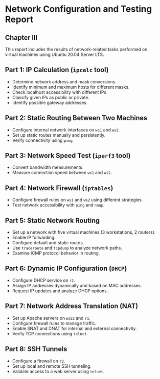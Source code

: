 # Network Configuration and Testing Report

## Chapter III

This report includes the results of network-related tasks performed on virtual machines using Ubuntu 20.04 Server LTS.

## Part 1: IP Calculation (`ipcalc` tool)
- Determine network address and mask conversions.
- Identify minimum and maximum hosts for different masks.
- Check localhost accessibility with different IPs.
- Classify given IPs as public or private.
- Identify possible gateway addresses.

## Part 2: Static Routing Between Two Machines
- Configure internal network interfaces on `ws1` and `ws2`.
- Set up static routes manually and persistently.
- Verify connectivity using `ping`.

## Part 3: Network Speed Test (`iperf3` tool)
- Convert bandwidth measurements.
- Measure connection speed between `ws1` and `ws2`.

## Part 4: Network Firewall (`iptables`)
- Configure firewall rules on `ws1` and `ws2` using different strategies.
- Test network accessibility with `ping` and `nmap`.

## Part 5: Static Network Routing
- Set up a network with five virtual machines (3 workstations, 2 routers).
- Enable IP forwarding.
- Configure default and static routes.
- Use `traceroute` and `tcpdump` to analyze network paths.
- Examine ICMP protocol behavior in routing.

## Part 6: Dynamic IP Configuration (`DHCP`)
- Configure DHCP service on `r2`.
- Assign IP addresses dynamically and based on MAC addresses.
- Request IP updates and analyze DHCP options.

## Part 7: Network Address Translation (NAT)
- Set up Apache servers on `ws22` and `r1`.
- Configure firewall rules to manage traffic.
- Enable SNAT and DNAT for internal and external connectivity.
- Verify TCP connections using `telnet`.

## Part 8: SSH Tunnels
- Configure a firewall on `r2`.
- Set up local and remote SSH tunneling.
- Validate access to a web server using `telnet`.